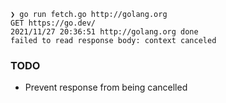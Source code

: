 ```
❯ go run fetch.go http://golang.org
GET https://go.dev/
2021/11/27 20:36:51 http://golang.org done
failed to read response body: context canceled
```

### TODO

- Prevent response from being cancelled